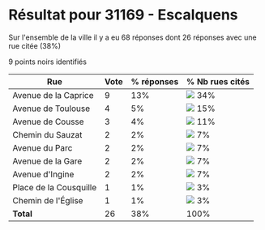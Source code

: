 # Résultat pour 31169 - Escalquens

Sur l'ensemble de la ville il y a eu 68 réponses dont 26 réponses avec une rue citée (38%)

9 points noirs identifiés

| Rue | Vote | % réponses | % Nb rues cités|
|-----|------|------------|----------------|
| Avenue de la Caprice | 9 | 13% | <img src="../../img/bar_34.gif" />&nbsp;34%|
| Avenue de Toulouse | 4 | 5% | <img src="../../img/bar_15.gif" />&nbsp;15%|
| Avenue de Cousse | 3 | 4% | <img src="../../img/bar_11.gif" />&nbsp;11%|
| Chemin du Sauzat | 2 | 2% | <img src="../../img/bar_7.gif" />&nbsp;7%|
| Avenue du Parc | 2 | 2% | <img src="../../img/bar_7.gif" />&nbsp;7%|
| Avenue de la Gare | 2 | 2% | <img src="../../img/bar_7.gif" />&nbsp;7%|
| Avenue d'Ingine | 2 | 2% | <img src="../../img/bar_7.gif" />&nbsp;7%|
| Place de la Cousquille | 1 | 1% | <img src="../../img/bar_3.gif" />&nbsp;3%|
| Chemin de l'Église | 1 | 1% | <img src="../../img/bar_3.gif" />&nbsp;3%|
| **Total** | 26 | 38% | 100%|
